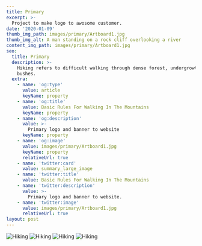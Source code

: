```yaml
---
title: Primary
excerpt: >-
  Project to make logo to awosome customer. 
date: '2020-01-09'
thumb_img_path: images/primary/Artboard1.jpg
thumb_img_alt: A man standing on a rock cliff overlooking a river
content_img_path: images/primary/Artboard1.jpg
seo:
  title: Primary
  description: >-
    Hiking refers to difficult walking through dense forest, undergrowth, or
    bushes.
  extra:
    - name: 'og:type'
      value: article
      keyName: property
    - name: 'og:title'
      value: Basic Rules For Walking In The Mountains
      keyName: property
    - name: 'og:description'
      value: >-
        Primary logo and banner to website
      keyName: property
    - name: 'og:image'
      value: images/primary/Artboard1.jpg
      keyName: property
      relativeUrl: true
    - name: 'twitter:card'
      value: summary_large_image
    - name: 'twitter:title'
      value: Basic Rules For Walking In The Mountains
    - name: 'twitter:description'
      value: >-
        Primary logo and banner to website.
    - name: 'twitter:image'
      value: images/primary/Artboard1.jpg
      relativeUrl: true
layout: post
---
```


![Hiking](/images/primary/Artboard1.jpg)
![Hiking](/images/primary/Artboard2.jpg)
![Hiking](/images/primary/Artboard3.jpg)
![Hiking](/images/primary/Artboard4.jpg)
